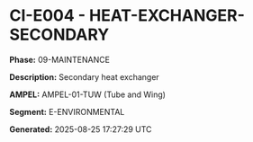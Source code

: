 # CI-E004 - HEAT-EXCHANGER-SECONDARY

**Phase:** 09-MAINTENANCE

**Description:** Secondary heat exchanger

**AMPEL:** AMPEL-01-TUW (Tube and Wing)

**Segment:** E-ENVIRONMENTAL

**Generated:** 2025-08-25 17:27:29 UTC
